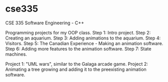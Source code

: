 # cse335
CSE 335 Software Engineering - C++

Programming projects for my OOP class.
Step 1: Intro project.
Step 2: Creating an aquarium.
Step 3: Adding animations to the aquarium.
Step 4: Visitors.
Step 5: The Canadian Experience - Making an animation software.
Step 6: Adding more features to the animation software.
Step 7: State machines.

Project 1: "UML wars", similar to the Galaga arcade game.
Project 2: Animating a tree growing and adding it to the preexisting animation software.
